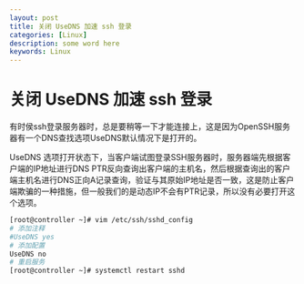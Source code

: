```yaml
---
layout: post
title: 关闭 UseDNS 加速 ssh 登录
categories: [Linux]
description: some word here
keywords: Linux
---
```


# 关闭 UseDNS 加速 ssh 登录

有时侯ssh登录服务器时，总是要稍等一下才能连接上，这是因为OpenSSH服务器有一个DNS查找选项UseDNS默认情况下是打开的。

UseDNS 选项打开状态下，当客户端试图登录SSH服务器时，服务器端先根据客户端的IP地址进行DNS PTR反向查询出客户端的主机名，然后根据查询出的客户端主机名进行DNS正向A记录查询，验证与其原始IP地址是否一致，这是防止客户端欺骗的一种措施，但一般我们的是动态IP不会有PTR记录，所以没有必要打开这个选项。

```bash
[root@controller ~]# vim /etc/ssh/sshd_config
# 添加注释
#UseDNS yes
# 添加配置
UseDNS no
# 重启服务
[root@controller ~]# systemctl restart sshd
```



